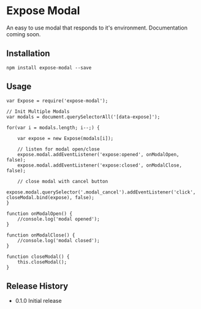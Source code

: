 Expose Modal
============

An easy to use modal that responds to it's environment. Documentation coming soon.

## Installation

    npm install expose-modal --save

## Usage

    var Expose = require('expose-modal');
    
    // Init Multiple Modals
    var modals = document.querySelectorAll('[data-expose]');

    for(var i = modals.length; i--;) {
        
        var expose = new Expose(modals[i]);

        // listen for modal open/close
        expose.modal.addEventListener('expose:opened', onModalOpen, false);
        expose.modal.addEventListener('expose:closed', onModalClose, false);
        
        // close modal with cancel button
        expose.modal.querySelector('.modal_cancel').addEventListener('click', closeModal.bind(expose), false);
    }

    function onModalOpen() {
        //console.log('modal opened');
    }

    function onModalClose() {
        //console.log('modal closed');
    }

    function closeModal() {
        this.closeModal();
    }


## Release History

* 0.1.0 Initial release